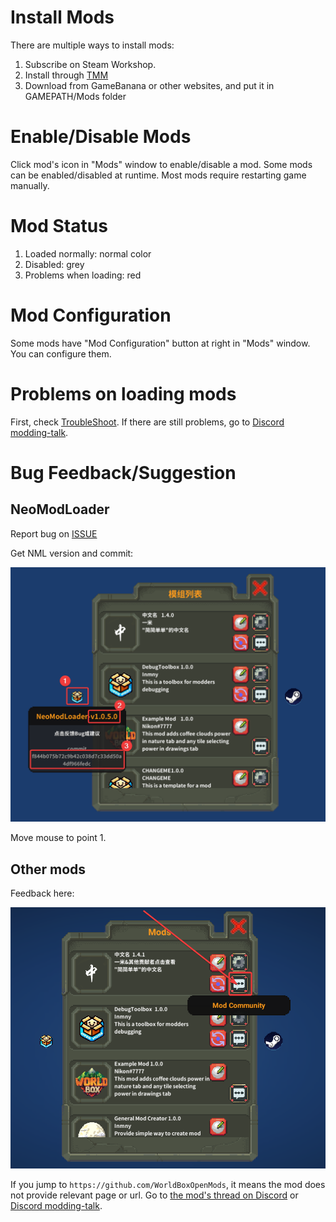 # Install Mods

There are multiple ways to install mods:
1. Subscribe on Steam Workshop.
2. Install through [TMM](https://gamebanana.com/tools/15835)
3. Download from GameBanana or other websites, and put it in GAMEPATH/Mods folder

# Enable/Disable Mods

Click mod's icon in "Mods" window to enable/disable a mod. Some mods can be enabled/disabled at runtime. Most mods require restarting game manually.

# Mod Status

1. Loaded normally: normal color
2. Disabled: grey
3. Problems when loading: red

# Mod Configuration

Some mods have "Mod Configuration" button at right in "Mods" window. You can configure them.

# Problems on loading mods

First, check [TroubleShoot](./Attention.md). If there are still problems, go to [Discord modding-talk](https://discord.com/channels/522561390330904585/647736347980726273).

# Bug Feedback/Suggestion

## NeoModLoader

Report bug on [ISSUE](https://github.com/WorldBoxOpenMods/ModLoader/issues/new?assignees=&labels=bug&projects=&template=bug-report-en.yaml&title=%5BBug%5D%3A+)

Get NML version and commit:

![get-version](../.gitbook/assets/get-version.png)

Move mouse to point 1.

## Other mods

Feedback here:

![feedback](../.gitbook/assets/report-bug.png)

If you jump to `https://github.com/WorldBoxOpenMods`, it means the mod does not provide relevant page or url. Go to [the mod's thread on Discord](https://discord.com/channels/522561390330904585/1031941725318553600) or [Discord modding-talk](https://discord.com/channels/522561390330904585/647736347980726273).